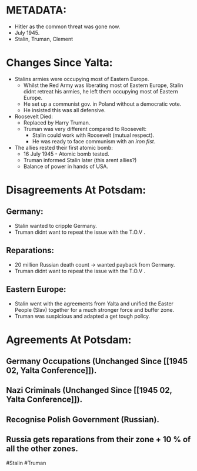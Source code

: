 # METADATA:
- Hitler as the common threat was gone now.
- July 1945.
- Stalin, Truman, Clement

# Changes Since Yalta:
- Stalins armies were occupying most of Eastern Europe.
	- Whilst the Red Army was liberating most of Eastern Europe, Stalin didnt retreat his armies, he left them occupying most of Eastern Europe.
	- He set up a communist gov. in Poland without a democratic vote.
	- He insisted this was all defensive.
- Roosevelt Died:
	- Replaced by Harry Truman.
	- Truman was very different compared to Roosevelt:
		- Stalin could work with Roosevelt (mutual respect).
		- He was ready to face communism with an *iron fist*.
- The allies rested their first atomic bomb:
	- 16 July 1945 - Atomic bomb tested.
	- Truman informed Stalin later (this arent allies?)
	- Balance of power in hands of USA.

# Disagreements At Potsdam:
## Germany:
- Stalin wanted to cripple Germany.
- Truman didnt want to repeat the issue with the T.O.V .

## Reparations:
- 20 million Russian death count -> wanted payback from Germany.
- Truman didnt want to repeat the issue with the T.O.V .

## Eastern Europe:
- Stalin went with the agreements from Yalta and unified the Easter People (Slav) together for a much stronger force and buffer zone.
- Truman was suspicious and adapted a get tough policy.

# Agreements At Potsdam:
## Germany Occupations (Unchanged Since [[1945 02, Yalta Conference]]).

## Nazi Criminals (Unchanged Since [[1945 02, Yalta Conference]]).

## Recognise Polish Government (Russian).

## Russia gets reparations from their zone + 10 % of all the other zones.

#Stalin #Truman